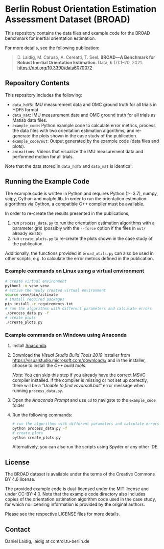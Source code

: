 # Berlin Robust Orientation Estimation Assessment Dataset (BROAD)

This repository contains the data files and example code for the BROAD benchmark for inertial orientation estimation.

For more details, see the following publication:

> D. Laidig, M. Caruso, A. Cereatti, T. Seel. **BROAD—A Benchmark for Robust Inertial Orientation Estimation.**
> Data, 6 (7):1–20, 2021. <https://doi.org/10.3390/data6070072>

## Repository Contents

This repository includes the following:

- `data_hdf5`: IMU measurement data and OMC ground truth for all trials in HDF5 format.
- `data_mat`: IMU measurement data and OMC ground truth for all trials as Matlab data files.
- `example_code`: Python example code to calculate error metrics, process the data files with two orientation estimation
  algorithms, and re-generate the plots shown in the case study of the publication.
- `example_code/out`: Output generated by the example code (data files and plots).
- `animations`: Videos that visualize the IMU measurement data and performed motion for all trials.

Note that the data stored in `data_hdf5` and `data_mat` is identical.

## Running the Example Code

The example code is written in Python and requires Python (>=3.7), numpy, scipy, Cython and matplotlib. In order to run
the orientation estimation algorithms via Cython, a compatible C++ compiler must be available.

In order to re-create the results presented in the publications,

1. run `process_data.py` to run the orientation estimation algorithms with a parameter grid (possibly with the
   `--force` option if the files in `out/` already exists)
2. run `create_plots.py` to re-create the plots shown in the case study of the publication.

Additionally, the functions provided in `broad_utils.py` can also be used in other scripts, e.g. to calculate the error
metrics defined in the publication.

### Example commands on Linux using a virtual environment

~~~sh
# create virtual environment
python3 -m venv venv
# active the newly created virtual environment
source venv/bin/activate
# install required packages
pip install -r requirements.txt
# run the algorithms with different parameters and calculate errors
./process_data.py -f
# create plots
./create_plots.py
~~~

### Example commands on Windows using Anaconda

1. Install [Anaconda](https://www.anaconda.com/products/individual#Downloads).
2. Download the *Visual Studio Build Tools 2019* installer from <https://visualstudio.microsoft.com/downloads/> and in
   the installer, choose to install the *C++ build tools*.

   *Note:* You can skip this step if you already have the correct MSVC compiler installed. If the compiler is missing or
   not set up correctly, there will be a *"Unable to find vcvarsall.bat"* error message when running `process_data.py`. 

3. Open the *Anaconda Prompt* and use `cd` to navigate to the `example_code` folder
4. Run the following commands:

   ~~~sh
   # run the algorithms with different parameters and calculate errors
   python process_data.py -f
   # create plots
   python create_plots.py
   ~~~

   Alternatively, you can also run the scripts using Spyder or any other IDE.


## License

The BROAD dataset is available under the terms of the Creative Commons BY 4.0 license.

The provided example code is dual-licensed under the MIT license and under CC-BY-4.0. Note that the example code
directory also includes copies of the orientation estimation algorithm code used in the case study, for which no
licensing information is provided by the original authors.

Please see the respective LICENSE files for more details.

## Contact

Daniel Laidig, laidig at control.tu-berlin.de
